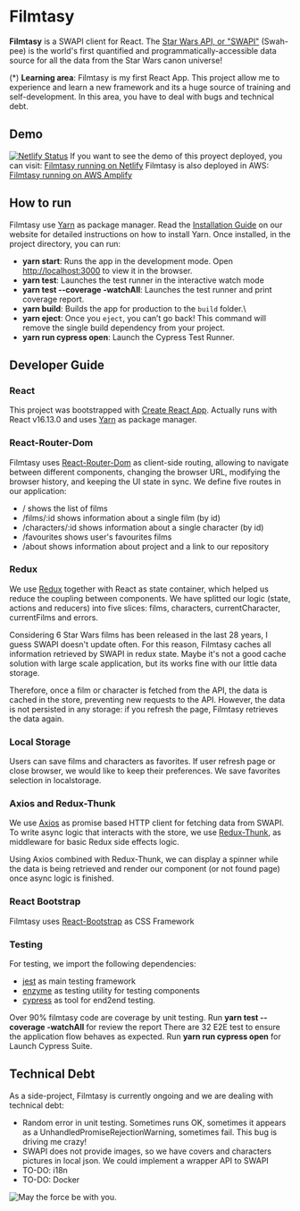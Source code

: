 # Filmtasy

**Filmtasy** is a SWAPI client for React. The [Star Wars API, or "SWAPI"](https://swapi.dev/) (Swah-pee) is the world's first quantified and programmatically-accessible data source for all the data from the Star Wars canon universe!

(\*) **Learning area**: Filmtasy is my first React App. This project allow me to experience and learn a new framework and its a huge source of training and self-development. In this area, you have to deal with bugs and technical debt.

## Demo

[![Netlify Status](https://api.netlify.com/api/v1/badges/b88d6c1b-4cfe-4ee7-a907-3b6efb964d2b/deploy-status)](https://app.netlify.com/sites/practical-mcnulty-40c0fb/deploys)
If you want to see the demo of this proyect deployed, you can visit: [Filmtasy running on Netlify](https://practical-mcnulty-40c0fb.netlify.app/)
Filmtasy is also deployed in AWS: [Filmtasy running on AWS Amplify](https://master.d3n7qst2iwya5v.amplifyapp.com/)

## How to run

Filmtasy use [Yarn](https://yarnpkg.com/) as package manager. Read the [Installation Guide](https://yarnpkg.com/en/docs/install) on our website for detailed instructions on how to install Yarn.
Once installed, in the project directory, you can run:

- **yarn start**: Runs the app in the development mode. Open [http://localhost:3000](http://localhost:3000) to view it in the browser.
- **yarn test**: Launches the test runner in the interactive watch mode
- **yarn test --coverage -watchAll**: Launches the test runner and print coverage report.
- **yarn build**: Builds the app for production to the `build` folder.\
- **yarn eject**: Once you `eject`, you can’t go back! This command will remove the single build dependency from your project.
- **yarn run cypress open**: Launch the Cypress Test Runner.

## Developer Guide

### React

This project was bootstrapped with [Create React App](https://github.com/facebook/create-react-app). Actually runs with React v16.13.0 and uses [Yarn](https://yarnpkg.com/) as package manager.

### React-Router-Dom

Filmtasy uses [React-Router-Dom](https://reactrouter.com/web/guides/quick-start) as client-side routing, allowing to navigate between different components, changing the browser URL, modifying the browser history, and keeping the UI state in sync. We define five routes in our application:

- / shows the list of films
- /films/:id shows information about a single film (by id)
- /characters/:id shows information about a single character (by id)
- /favourites shows user's favourites films
- /about shows information about project and a link to our repository

### Redux

We use [Redux](https://redux.js.org/) together with React as state container, which helped us reduce the coupling between components. We have splitted our logic (state, actions and reducers) into five slices: films, characters, currentCharacter, currentFilms and errors.

Considering 6 Star Wars films has been released in the last 28 years, I guess SWAPI doesn't update often. For this reason, Filmtasy caches all information retrieved by SWAPI in redux state. Maybe it's not a good cache solution with large scale application, but its works fine with our little data storage.

Therefore, once a film or character is fetched from the API, the data is cached in the store, preventing new requests to the API. However, the data is not persisted in any storage: if you refresh the page, Filmtasy retrieves the data again.

### Local Storage

Users can save films and characters as favorites. If user refresh page or close browser, we would like to keep their preferences. We save favorites selection in localstorage.

### Axios and Redux-Thunk

We use [Axios](https://github.com/axios/axios) as promise based HTTP client for fetching data from SWAPI.
To write async logic that interacts with the store, we use [Redux-Thunk](https://github.com/reduxjs/redux-thunk), as middleware for basic Redux side effects logic.

Using Axios combined with Redux-Thunk, we can display a spinner while the data is being retrieved and render our component (or not found page) once async logic is finished.

### React Bootstrap

Filmtasy uses [React-Bootstrap](https://react-bootstrap.github.io/) as CSS Framework

### Testing

For testing, we import the following dependencies:

- [jest](https://jestjs.io/) as main testing framework
- [enzyme](https://enzymejs.github.io/enzyme/) as testing utility for testing components
- [cypress](https://www.cypress.io/) as tool for end2end testing.

Over 90% filmtasy code are coverage by unit testing. Run **yarn test --coverage -watchAll** for review the report
There are 32 E2E test to ensure the application flow behaves as expected. Run **yarn run cypress open** for Launch Cypress Suite.

## Technical Debt

As a side-project, Filmtasy is currently ongoing and we are dealing with technical debt:

- Random error in unit testing. Sometimes runs OK, sometimes it appears as a UnhandledPromiseRejectionWarning, sometimes fail. This bug is driving me crazy!
- SWAPI does not provide images, so we have covers and characters pictures in local json. We could implement a wrapper API to SWAPI
- TO-DO: i18n
- TO-DO: Docker

![May the force be with you.](https://www.clipartkey.com/mpngs/m/6-62632_clip-art-may-the-force-be-with-you.png)
